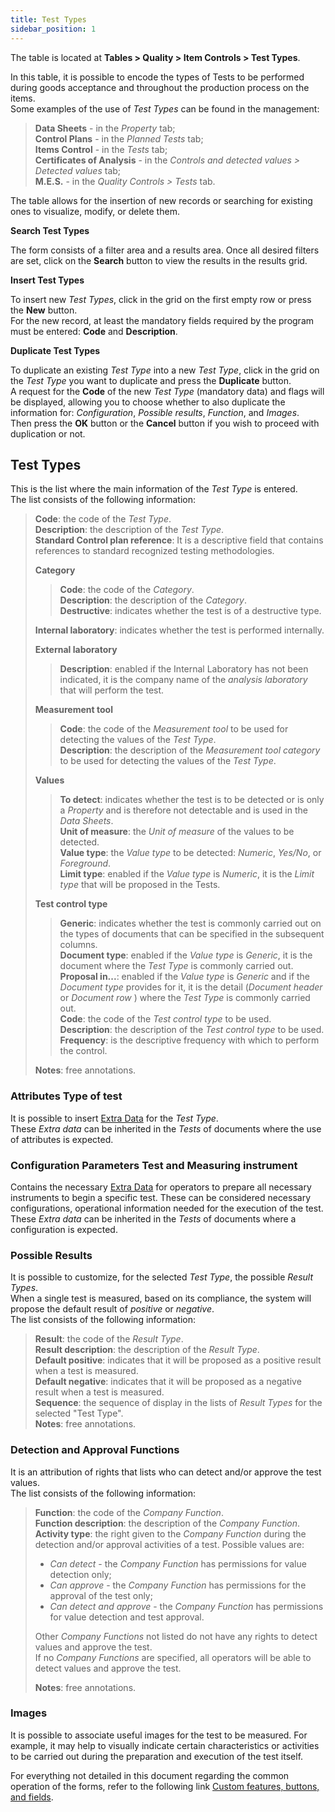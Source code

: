 ```yaml
---
title: Test Types 
sidebar_position: 1
---
```


The table is located at **Tables > Quality > Item Controls > Test Types**.

In this table, it is possible to encode the types of Tests to be performed during goods acceptance and throughout the production process on the items.   
Some examples of the use of *Test Types* can be found in the management:
> **Data Sheets** - in the *Property* tab;   
> **Control Plans** - in the *Planned Tests* tab;   
> **Items Control** - in the *Tests* tab;   
> **Certificates of Analysis** - in the *Controls and detected values > Detected values* tab;   
> **M.E.S.** - in the *Quality Controls > Tests* tab.

The table allows for the insertion of new records or searching for existing ones to visualize, modify, or delete them.

**Search Test Types**

The form consists of a filter area and a results area. Once all desired filters are set, click on the **Search** button to view the results in the results grid.

**Insert Test Types**

To insert new *Test Types*, click in the grid on the first empty row or press the **New** button.   
For the new record, at least the mandatory fields required by the program must be entered: **Code** and **Description**.

**Duplicate Test Types**

To duplicate an existing *Test Type* into a new *Test Type*, click in the grid on the *Test Type* you want to duplicate and press the **Duplicate** button.   
A request for the **Code** of the new *Test Type* (mandatory data) and flags will be displayed, allowing you to choose whether to also duplicate the information for: *Configuration*, *Possible results*, *Function*, and *Images*.   
Then press the **OK** button or the **Cancel** button if you wish to proceed with duplication or not.

## Test Types 

This is the list where the main information of the *Test Type* is entered.   
The list consists of the following information:   
> **Code**: the code of the *Test Type*.   
> **Description**: the description of the *Test Type*.   
> **Standard Control plan reference**: It is a descriptive field that contains references to standard recognized testing methodologies.
>  
> **Category**
>> **Code**: the code of the *Category*.   
>> **Description**: the description of the *Category*.   
>> **Destructive**: indicates whether the test is of a destructive type.   
>
> **Internal laboratory**: indicates whether the test is performed internally.   
>  
> **External laboratory**
>> **Description**: enabled if the Internal Laboratory has not been indicated, it is the company name of the *analysis laboratory* that will perform the test.
>  
> **Measurement tool**
>> **Code**: the code of the *Measurement tool* to be used for detecting the values of the *Test Type*.   
>> **Description**: the description of the *Measurement tool category* to be used for detecting the values of the *Test Type*.
>  
> **Values**
>> **To detect**: indicates whether the test is to be detected or is only a *Property* and is therefore not detectable and is used in the *Data Sheets*.   
>> **Unit of measure**: the *Unit of measure* of the values to be detected.   
>> **Value type**: the *Value type* to be detected: *Numeric*, *Yes/No*, or *Foreground*.   
>> **Limit type**: enabled if the *Value type* is *Numeric*, it is the *Limit type* that will be proposed in the Tests.   
>  
> **Test control type**
>> **Generic**: indicates whether the test is commonly carried out on the types of documents that can be specified in the subsequent columns.   
>> **Document type**: enabled if the *Value type* is *Generic*, it is the document where the *Test Type* is commonly carried out.   
>> **Proposal in...**: enabled if the *Value type* is *Generic* and if the *Document type* provides for it, it is the detail (*Document header* or *Document row* ) where the *Test Type* is commonly carried out.   
>> **Code**: the code of the *Test control type* to be used.   
>> **Description**: the description of the *Test control type* to be used.
>> **Frequency**: is the descriptive frequency with which to perform the control.
>  
> **Notes**: free annotations.

### Attributes Type of test

It is possible to insert [Extra Data](/docs/configurations/utility/extra-data/extradata/search-extradata) for the *Test Type*.   
These *Extra data* can be inherited in the *Tests* of documents where the use of attributes is expected.   

### Configuration Parameters Test and Measuring instrument

Contains the necessary [Extra Data](/docs/configurations/utility/extra-data/extradata/search-extradata) for operators to prepare all necessary instruments to begin a specific test. These can be considered necessary configurations, operational information needed for the execution of the test.   
These *Extra data* can be inherited in the *Tests* of documents where a configuration is expected.   

### Possible Results

It is possible to customize, for the selected *Test Type*, the possible *Result Types*.   
When a single test is measured, based on its compliance, the system will propose the default result of *positive* or *negative*.   
The list consists of the following information:   
> **Result**: the code of the *Result Type*.   
> **Result description**: the description of the *Result Type*.   
> **Default positive**: indicates that it will be proposed as a positive result when a test is measured.   
> **Default negative**: indicates that it will be proposed as a negative result when a test is measured.   
> **Sequence**: the sequence of display in the lists of *Result Types* for the selected "Test Type".   
> **Notes**: free annotations.

### Detection and Approval Functions 

It is an attribution of rights that lists who can detect and/or approve the test values.   
The list consists of the following information:   
> **Function**: the code of the *Company Function*.   
> **Function description**: the description of the *Company Function*.   
> **Activity type**: the right given to the *Company Function* during the detection and/or approval activities of a test. Possible values are:   
> - *Can detect* - the *Company Function* has permissions for value detection only;   
> - *Can approve* - the *Company Function* has permissions for the approval of the test only;   
> - *Can detect and approve* - the *Company Function* has permissions for value detection and test approval.   
>
> Other *Company Functions* not listed do not have any rights to detect values and approve the test.   
> If no *Company Functions* are specified, all operators will be able to detect values and approve the test.
>
> **Notes**: free annotations.

### Images

It is possible to associate useful images for the test to be measured. For example, it may help to visually indicate certain characteristics or activities to be carried out during the preparation and execution of the test itself.

For everything not detailed in this document regarding the common operation of the forms, refer to the following link [Custom features, buttons, and fields](/docs/guide/common).